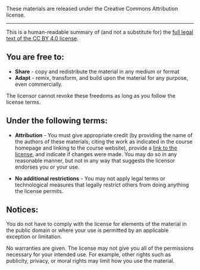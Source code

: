 These materials are released under the Creative Commons Attribution license.

----

This is a human-readable summary of (and not a substitute for) the [full legal text of the CC BY 4.0 license](https://creativecommons.org/licenses/by/4.0/legalcode).

## You are free to:

- **Share** - copy and redistribute the material in any medium or format
- **Adapt** - remix, transform, and build upon the material for any purpose, even commercially.

The licensor cannot revoke these freedoms as long as you follow the license terms.


## Under the following terms:

- **Attribution** - You must give appropriate credit (by providing the name of the authors of these materials, citing the work as indicated in the course homepage and linking to the course website), provide a [link to the license](https://creativecommons.org/licenses/by/4.0/), and indicate if changes were made. 
  You may do so in any reasonable manner, but not in any way that suggests the licensor endorses you or your use.

- **No additional restrictions** - You may not apply legal terms or technological measures that legally restrict others from doing anything the license permits.


## Notices:

You do not have to comply with the license for elements of the material in the public domain or where your use is permitted by an applicable exception or limitation.

No warranties are given. 
The license may not give you all of the permissions necessary for your intended use. 
For example, other rights such as publicity, privacy, or moral rights may limit how you use the material.

